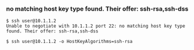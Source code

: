 

### no matching host key type found. Their offer: ssh-rsa,ssh-dss
```
$ ssh user@10.1.1.2
Unable to negotiate with 10.1.1.2 port 22: no matching host key type found. Their offer: ssh-rsa,ssh-dss

$ ssh user@10.1.1.2 -o HostKeyAlgorithms=ssh-rsa
```

### 
```

```

### 
```

```

### 
```

```

### 
```

```

### 
```

```

### 
```

```